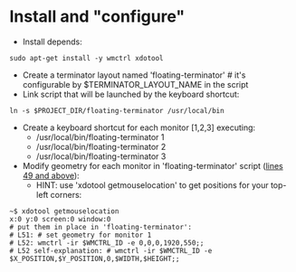 # Install and "configure"

* Install depends:
```
sudo apt-get install -y wmctrl xdotool
```
* Create a terminator layout named 'floating-terminator' # it's configurable by $TERMINATOR_LAYOUT_NAME in the script
* Link script that will be launched by the keyboard shortcut:
```
ln -s $PROJECT_DIR/floating-terminator /usr/local/bin
```
* Create a keyboard shortcut for each monitor [1,2,3] executing:
  * /usr/local/bin/floating-terminator 1
  * /usr/local/bin/floating-terminator 2
  * /usr/local/bin/floating-terminator 3
* Modify geometry for each monitor in 'floating-terminator' script ([lines 49 and above](https://github.com/rcmorano/floating-terminator/blob/master/floating-terminator#L49)):
  * HINT: use 'xdotool getmouselocation' to get positions for your top-left corners:
```
~$ xdotool getmouselocation
x:0 y:0 screen:0 window:0
# put them in place in 'floating-terminator':
# L51: # set geometry for monitor 1
# L52: wmctrl -ir $WMCTRL_ID -e 0,0,0,1920,550;;
# L52 self-explanation: # wmctrl -ir $WMCTRL_ID -e $X_POSITION,$Y_POSITION,0,$WIDTH,$HEIGHT;;
```
